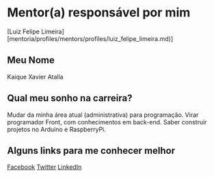 # Mentor(a) responsável por mim

[Luiz Felipe Limeira] [mentoria/profiles/mentors/profiles/luiz_felipe_limeira.md)]

## Meu Nome

Kaique Xavier Atalla

## Qual meu sonho na carreira?

Mudar da minha área atual (administrativa) para programação.
Virar programador Front, com conhecimentos em back-end. Saber construir projetos no Arduino e RaspberryPi.


## Alguns links para me conhecer melhor

[Facebook](https://pt-br.facebook.com/kaique.xavieratalla)
[Twitter](@kaique_xavier)
[LinkedIn](https://www.linkedin.com/in/kaique-atalla-3a1562125/)
